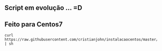
<h2>Script em evolução ... =D</h2>

<h2>Feito para Centos7</h2>

<pre>
<code>curl https://raw.githubusercontent.com/cristianjohn/instalacaocentos/master/pcfinanceiro.sh | sh</code>
</pre>
